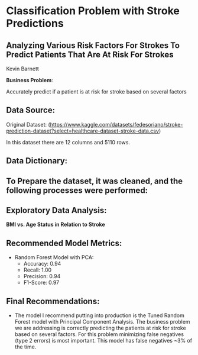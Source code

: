 # Classification Problem with Stroke Predictions

## Analyzing Various Risk Factors For Strokes To Predict Patients That Are At Risk For Strokes

Kevin Barnett

**Business Problem**:

Accurately predict if a patient is at risk for stroke based on several factors
 
## Data Source:

 Original Dataset: (https://www.kaggle.com/datasets/fedesoriano/stroke-prediction-dataset?select=healthcare-dataset-stroke-data.csv)
 
 In this dataset there are 12 columns and 5110 rows.
 
 ## Data Dictionary:
 
 

## To Prepare the dataset, it was cleaned, and the following processes were performed:

## Exploratory Data Analysis:

**BMI vs. Age Status in Relation to Stroke**










## Recommended Model Metrics:

- Random Forest Model with PCA:
  - Accuracy: 0.94
  - Recall: 1.00
  - Precision: 0.94
  - F1-Score: 0.97

## Final Recommendations:

-  The model I recommend putting into production is the Tuned Random Forest model with Principal Component Analysis. The business problem we are addressing is correctly predicting the patients at risk for stroke based on several factors. For this problem minimizing false negatives (type 2 errors) is most important. This model has false negatives ~3% of the time.


